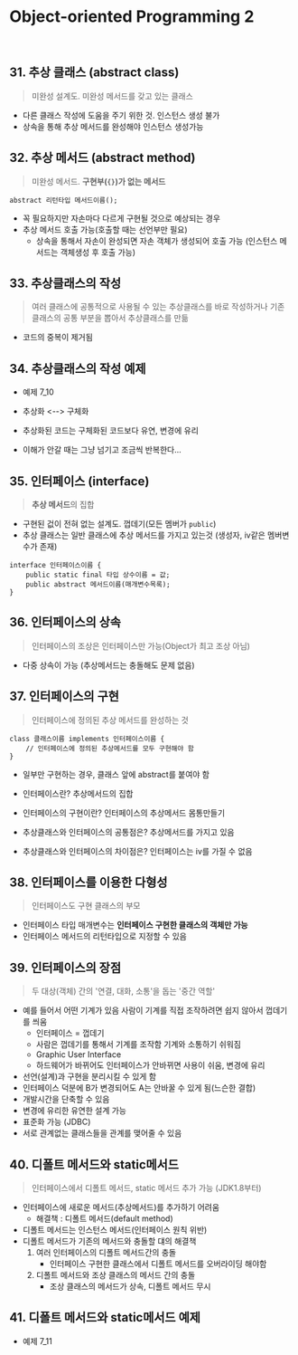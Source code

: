 # **Object-oriented Programming 2**
  
<br>
    
## 31. 추상 클래스 (abstract class)
> 미완성 설계도. 미완성 메서드를 갖고 있는 클래스

- 다른 클래스 작성에 도움을 주기 위한 것. 인스턴스 생성 불가
- 상속을 통해 추상 메서드를 완성해야 인스턴스 생성가능

## 32. 추상 메서드 (abstract method)
> 미완성 메서드. **구현부(```{}```)가 없는 메서드**
```
abstract 리턴타입 메서드이름();
```
- 꼭 필요하지만 자손마다 다르게 구현될 것으로 예상되는 경우
- 추상 메서드 호출 가능(호출할 때는 선언부만 필요)
  - 상속을 통해서 자손이 완성되면 자손 객체가 생성되어 호출 가능 (인스턴스 메서드는 객체생성 후 호출 가능)





## 33. 추상클래스의 작성
> 여러 클래스에 공통적으로 사용될 수 있는 추상클래스를 바로 작성하거나 기존 클래스의 공통 부분을 뽑아서 추상클래스를 만듦
- 코드의 중복이 제거됨

## 34. 추상클래스의 작성 예제
- 예제 7_10

- 추상화 <--> 구체화
- 추상화된 코드는 구체화된 코드보다 유연, 변경에 유리
- 이해가 안갈 때는 그냥 넘기고 조금씩 반복한다...






## 35. 인터페이스 (interface)
> **추상 메서드**의 집합
- 구현된 겂이 전혀 없는 설계도. 껍데기(모든 멤버가 ```public```)
- 추상 클래스는 일반 클래스에 추상 메서드를 가지고 있는것 (생성자, iv같은 멤버변수가 존재)
```
interface 인터페이스이름 {
    public static final 타입 상수이름 = 값;
    public abstract 메서드이름(매개변수목록);
}
```

## 36. 인터페이스의 상속
> 인터페이스의 조상은 인터페이스만 가능(Object가 최고 조상 아님)
- 다중 상속이 가능 (추상메서드는 충돌해도 문제 없음)


## 37. 인터페이스의 구현
> 인터페이스에 정의된 추상 메서드를 완성하는 것
```
class 클래스이름 implements 인터페이스이름 {
    // 인터페이스에 정의된 추상메서드를 모두 구현해야 함
}
```
- 일부만 구현하는 경우, 클래스 앞에 abstract를 붙여야 함

- 인터페이스란? 추상메서드의 집합
- 인터페이스의 구현이란? 인터페이스의 추상메서드 몸통만들기
- 추상클래스와 인터페이스의 공통점은? 추상메서드를 가지고 있음
- 추상클래스와 인터페이스의 차이점은? 인터페이스는 iv를 가질 수 없음
  



## 38. 인터페이스를 이용한 다형성
> 인터페이스도 구현 클래스의 부모
- 인터페이스 타입 매개변수는 **인터페이스 구현한 클래스의 객체만 가능**
- 인터페이스 메서드의 리턴타입으로 지정할 수 있음




## 39. 인터페이스의 장점
> 두 대상(객체) 간의 '연결, 대화, 소통'을 돕는 '중간 역할'
- 예를 들어서 어떤 기계가 있음 사람이 기계를 직접 조작하려면 쉽지 않아서 껍데기를 씌움
  - 인터페이스 = 껍데기
  - 사람은 껍데기를 통해서 기계를 조작함 기계와 소통하기 쉬워짐
  - Graphic User Interface
  - 하드웨어가 바뀌어도 인터페이스가 안바뀌면 사용이 쉬움, 변경에 유리
- 선언(설계)과 구현을 분리시킬 수 있게 함
- 인터페이스 덕분에 B가 변경되어도 A는 안바꿀 수 있게 됨(느슨한 결합)
- 개발시간을 단축할 수 있음
- 변경에 유리한 유연한 설계 가능
- 표준화 가능 (JDBC)
- 서로 관계없는 클래스들을 관계를 맺어줄 수 있음







## 40. 디폴트 메서드와 static메서드
> 인터페이스에서 디폴트 메서드, static 메서드 추가 가능 (JDK1.8부터)
- 인터페이스에 새로운 메서드(추상메서드)를 추가하기 어려움
  - 해결책 : 디폴트 메서드(default method)
- 디폴트 메서드는 인스턴스 메서드(인터페이스 원칙 위반)
- 디폴트 메서드가 기존의 메서드와 충돌할 댸의 해결책
  1. 여러 인터페이스의 디폴트 메서드간의 충돌
     - 인터페이스 구현한 클래스에서 디폴트 메서드를 오버라이딩 해야함
  2. 디폴트 메서드와 조상 클래스의 메서드 간의 충돌
     - 조상 클래스의 메서드가 상속, 디폴트 메서드 무시
## 41. 디폴트 메서드와 static메서드 예제
- 예제 7_11